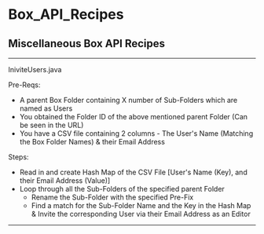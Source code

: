 # Box_API_Recipes
Miscellaneous Box API Recipes
------------------------------

-----------------------------------------------------------------
IniviteUsers.java

Pre-Reqs: 
  - A parent Box Folder containing X number of Sub-Folders which are named as Users
  - You obtained the Folder ID of the above mentioned parent Folder (Can be seen in the URL)
  - You have a CSV file containing 2 columns - The User's Name (Matching the Box Folder Names) & their Email Address

Steps:
  - Read in and create Hash Map of the CSV File [User's Name (Key), and their Email Address (Value)]
  - Loop through all the Sub-Folders of the specified parent Folder
    - Rename the Sub-Folder with the specified Pre-Fix
    - Find a match for the Sub-Folder Name and the Key in the Hash Map & Invite the corresponding User via their Email Address as an Editor
-----------------------------------------------------------------
